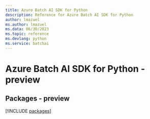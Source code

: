 ```yaml
---
title: Azure Batch AI SDK for Python
description: Reference for Azure Batch AI SDK for Python
author: lmazuel
ms.author: lmazuel
ms.data: 06/30/2023
ms.topic: reference
ms.devlang: python
ms.service: batchai
---
```

# Azure Batch AI SDK for Python - preview
## Packages - preview
[!INCLUDE [packages](batch-ai-index.md)]